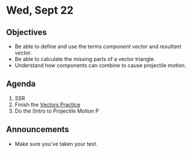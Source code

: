 Wed, Sept 22
=====================

Objectives
------------
- Be able to define and use the terms *component vector* and *resultant vector*.
- Be able to calculate the missing parts of a vector triangle.
- Understand how components can combine to cause projectile motion.


Agenda  
---------  

1. SSR
2. Finish the [Vectors Practice](https://avon.schoology.com/course/5138386942/materials/gp/5333970890)
3. Do the [Intro to Projectile Motion P

Announcements
-------------  
- Make sure you've taken your test.


[p1]: https://avon.schoology.com/course/5138386942/materials/gp/5333945435
[p2]: https://avon.schoology.com/course/5138386942/materials/gp/5333947550
<!--stackedit_data:
eyJoaXN0b3J5IjpbNzgzMDgwMzQsLTIwMTI5MDAzNTUsLTE0Nj
Y5NzY2LC05ODY2OTM3OTcsLTIwMDQ3MDUwOTgsLTE3NzY3ODc5
MzcsLTM0NDMyNjk1OSwyMDQzNzMyMzgxLDM5NzY4MjMzNCwtNT
U0NDQzMDQ5LDYwNDcyNzE3OCwxNjkxNTIyMjA5LC0xNTYzNDQ4
NjI3LC0xODY2MzI0MzQ3LDY2OTcyNzM3NCwxODgwMzM0NzQ5LC
03NDczNzk5MDEsLTI4ODcwMzYzNSwzMjAzNzI4NjksLTE3MDAz
MDg5NzJdfQ==
-->